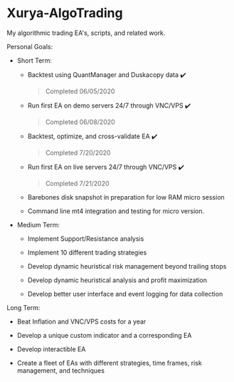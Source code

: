 # Xurya-AlgoTrading
My algorithmic trading EA's, scripts, and related work.

Personal Goals:

* Short Term:

  * Backtest using QuantManager and Duskacopy data :heavy_check_mark:
    > Completed 06/05/2020

  * Run first EA on demo servers 24/7 through VNC/VPS :heavy_check_mark:
    > Completed 06/08/2020

  * Backtest, optimize, and cross-validate EA :heavy_check_mark:
    > Completed 7/20/2020

  * Run first EA on live servers 24/7 through VNC/VPS :heavy_check_mark:
    > Completed 7/21/2020

  * Barebones disk snapshot in preparation for low RAM micro session

  * Command line mt4 integration and testing for micro version.

* Medium Term:

  * Implement Support/Resistance analysis

  * Implement 10 different trading strategies

  * Develop dynamic heuristical risk management beyond trailing stops

  * Develop dynamic heuristical analysis and profit maximization

  * Develop better user interface and event logging for data collection

Long Term:

 * Beat Inflation and VNC/VPS costs for a year

 * Develop a unique custom indicator and a corresponding EA

 * Develop interactible EA

 * Create a fleet of EAs with different strategies, time frames, risk management, and techniques

